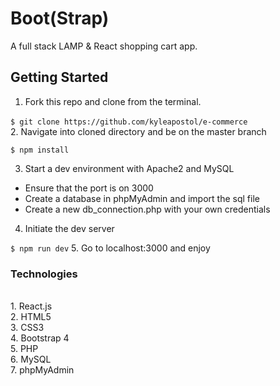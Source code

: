 # Boot(Strap)

A full stack LAMP & React shopping cart app.

## Getting Started

1. Fork this repo and clone from the terminal.

`$ git clone https://github.com/kyleapostol/e-commerce`
`                                                     `
2. Navigate into cloned directory and be on the master branch

`$ npm install`

3. Start a dev environment with Apache2 and MySQL

- Ensure that the port is on 3000
- Create a database in phpMyAdmin and import the sql file
- Create a new db_connection.php with your own credentials

4. Initiate the dev server

`$ npm run dev`
5. Go to localhost:3000 and enjoy

<h3>Technologies</h3>
<br> 1. React.js
<br> 2. HTML5
<br> 3. CSS3
<br> 4. Bootstrap 4
<br> 5. PHP
<br> 6. MySQL
<br> 7. phpMyAdmin
